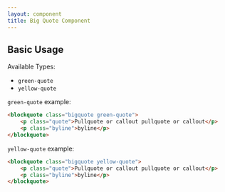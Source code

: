 ```yaml
---
layout: component
title: Big Quote Component
---
```


## Basic Usage


Available Types:
* `green-quote`
* `yellow-quote`

`green-quote` example:
```html
<blockquote class="bigquote green-quote">
    <p class="quote">Pullquote or callout pullquote or callout</p>
    <p class="byline">byline</p>
</blockquote>
```

`yellow-quote` example:
```html
<blockquote class="bigquote yellow-quote">
    <p class="quote">Pullquote or callout pullquote or callout</p>
    <p class="byline">byline</p>
</blockquote>
```